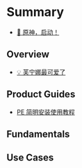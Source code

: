 # Summary

* [👋 原神，启动！](README.md)

## Overview
* [💡 芙宁娜最可爱了](overview/fu-ning-na-zui-ke-ai-le.md)

## Product Guides
* [PE 简明安装使用教程](product-guides/PE-guide.md)

## Fundamentals

## Use Cases

